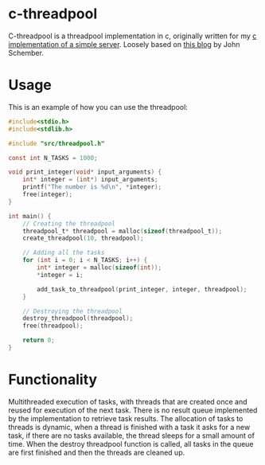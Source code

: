 # c-threadpool

C-threadpool is a threadpool implementation in c, originally written for my [c implementation of a simple server](https://github.com/SvenHepkema/c-api-server). Loosely based on [this blog](https://nachtimwald.com/2019/04/12/thread-pool-in-c/) by John Schember.

# Usage

This is an example of how you can use the threadpool:

``` c
#include<stdio.h>
#include<stdlib.h>

#include "src/threadpool.h"

const int N_TASKS = 1000;

void print_integer(void* input_arguments) {
	int* integer = (int*) input_arguments;
	printf("The number is %d\n", *integer);
	free(integer);
}

int main() {
	// Creating the threadpool
	threadpool_t* threadpool = malloc(sizeof(threadpool_t));
	create_threadpool(10, threadpool);

	// Adding all the tasks
	for (int i = 0; i < N_TASKS; i++) {
		int* integer = malloc(sizeof(int));
		*integer = i;

		add_task_to_threadpool(print_integer, integer, threadpool);
	}

	// Destroying the threadpool
	destroy_threadpool(threadpool);
	free(threadpool);

	return 0;
}
```

# Functionality

Multithreaded execution of tasks, with threads that are created once and reused for execution of the next task. There is no result queue implemented by the implementation to retrieve task results. The allocation of tasks to threads is dynamic, when a thread is finished with a task it asks for a new task, if there are no tasks available, the thread sleeps for a small amount of time. When the destroy threadpool function is called, all tasks in the queue are first finished and then the threads are cleaned up.
